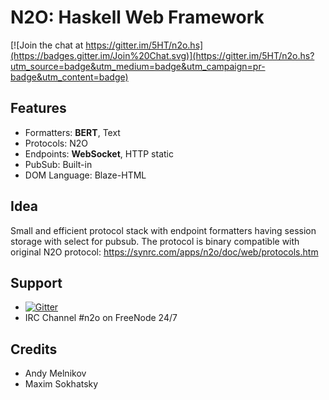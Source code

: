 N2O: Haskell Web Framework
==========================

[![Join the chat at https://gitter.im/5HT/n2o.hs](https://badges.gitter.im/Join%20Chat.svg)](https://gitter.im/5HT/n2o.hs?utm_source=badge&utm_medium=badge&utm_campaign=pr-badge&utm_content=badge)

Features
--------

* Formatters: **BERT**, Text
* Protocols: N2O
* Endpoints: **WebSocket**, HTTP static
* PubSub: Built-in
* DOM Language: Blaze-HTML

Idea
----

Small and efficient protocol stack with endpoint formatters having
session storage with select for pubsub. The protocol is binary compatible with original N2O protocol: https://synrc.com/apps/n2o/doc/web/protocols.htm

Support
-------
* [![Gitter](https://badges.gitter.im/Join%20Chat.svg)](https://gitter.im/5HT/n2o.hs?utm_source=badge&utm_medium=badge&utm_campaign=pr-badge&utm_content=badge)
* IRC Channel #n2o on FreeNode 24/7

Credits
-------

* Andy Melnikov
* Maxim Sokhatsky
